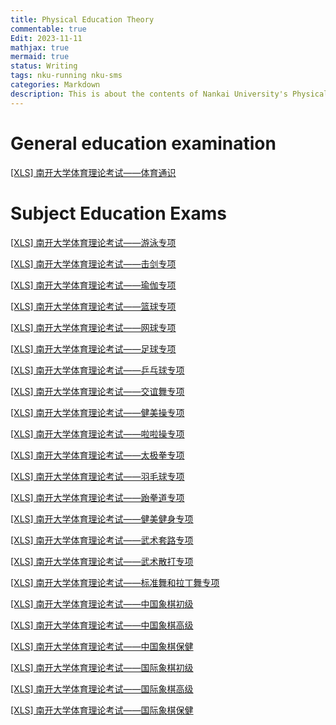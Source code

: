 ```yaml
---
title: Physical Education Theory
commentable: true
Edit: 2023-11-11
mathjax: true
mermaid: true
status: Writing
tags: nku-running nku-sms
categories: Markdown
description: This is about the contents of Nankai University's Physical Education Theory Exam.
---
```


# General education examination

<p><a href="https://ssskz.github.io/materials/体育理论考试/体育通识.xls" target="_blank">[XLS] 南开大学体育理论考试——体育通识 </a></p>

# Subject Education Exams

<p><a href="https://ssskz.github.io/materials/体育理论考试/[游泳].xls" target="_blank">[XLS] 南开大学体育理论考试——游泳专项 </a></p>

<p><a href="https://ssskz.github.io/materials/体育理论考试/[击剑].xls" target="_blank">[XLS] 南开大学体育理论考试——击剑专项 </a></p>

<p><a href="https://ssskz.github.io/materials/体育理论考试/[瑜伽].xls" target="_blank">[XLS] 南开大学体育理论考试——瑜伽专项 </a></p>

<p><a href="https://ssskz.github.io/materials/体育理论考试/[篮球].xls" target="_blank">[XLS] 南开大学体育理论考试——篮球专项 </a></p>

<p><a href="https://ssskz.github.io/materials/体育理论考试/[网球].xls" target="_blank">[XLS] 南开大学体育理论考试——网球专项 </a></p>

<p><a href="https://ssskz.github.io/materials/体育理论考试/[足球].xls" target="_blank">[XLS] 南开大学体育理论考试——足球专项 </a></p>

<p><a href="https://ssskz.github.io/materials/体育理论考试/[乒乓球].xls" target="_blank">[XLS] 南开大学体育理论考试——乒乓球专项 </a></p>

<p><a href="https://ssskz.github.io/materials/体育理论考试/[交谊舞].xls" target="_blank">[XLS] 南开大学体育理论考试——交谊舞专项 </a></p>

<p><a href="https://ssskz.github.io/materials/体育理论考试/[健美操].xls" target="_blank">[XLS] 南开大学体育理论考试——健美操专项 </a></p>

<p><a href="https://ssskz.github.io/materials/体育理论考试/[啦啦操].xls" target="_blank">[XLS] 南开大学体育理论考试——啦啦操专项 </a></p>

<p><a href="https://ssskz.github.io/materials/体育理论考试/[太极拳].xls" target="_blank">[XLS] 南开大学体育理论考试——太极拳专项 </a></p>

<p><a href="https://ssskz.github.io/materials/体育理论考试/[羽毛球].xls" target="_blank">[XLS] 南开大学体育理论考试——羽毛球专项 </a></p>

<p><a href="https://ssskz.github.io/materials/体育理论考试/[跆拳道].xls" target="_blank">[XLS] 南开大学体育理论考试——跆拳道专项 </a></p>

<p><a href="https://ssskz.github.io/materials/体育理论考试/[健美健身].xls" target="_blank">[XLS] 南开大学体育理论考试——健美健身专项 </a></p>

<p><a href="https://ssskz.github.io/materials/体育理论考试/[武术套路].xls" target="_blank">[XLS] 南开大学体育理论考试——武术套路专项 </a></p>

<p><a href="https://ssskz.github.io/materials/体育理论考试/[武术散打].xls" target="_blank">[XLS] 南开大学体育理论考试——武术散打专项 </a></p>

<p><a href="https://ssskz.github.io/materials/体育理论考试/[体育舞蹈：标准舞和拉丁舞].xls" target="_blank">[XLS] 南开大学体育理论考试——标准舞和拉丁舞专项 </a></p>

<p><a href="https://ssskz.github.io/materials/体育理论考试/中国象棋初级班.xls" target="_blank">[XLS] 南开大学体育理论考试——中国象棋初级 </a></p>

<p><a href="https://ssskz.github.io/materials/体育理论考试/中国象棋高级班.xls" target="_blank">[XLS] 南开大学体育理论考试——中国象棋高级 </a></p>

<p><a href="https://ssskz.github.io/materials/体育理论考试/中国象棋保健班.xls" target="_blank">[XLS] 南开大学体育理论考试——中国象棋保健 </a></p>

<p><a href="https://ssskz.github.io/materials/体育理论考试/中国象棋初级班.xls" target="_blank">[XLS] 南开大学体育理论考试——国际象棋初级 </a></p>

<p><a href="https://ssskz.github.io/materials/体育理论考试/中国象棋高级班.xls" target="_blank">[XLS] 南开大学体育理论考试——国际象棋高级 </a></p>

<p><a href="https://ssskz.github.io/materials/体育理论考试/中国象棋保健班.xls" target="_blank">[XLS] 南开大学体育理论考试——国际象棋保健 </a></p>